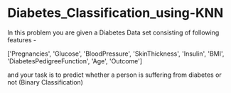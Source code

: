 # Diabetes_Classification_using-KNN
In this problem you are given a Diabetes Data set consisting of following features -

['Pregnancies', 'Glucose', 'BloodPressure', 'SkinThickness', 'Insulin', 'BMI', 'DiabetesPedigreeFunction', 'Age', 'Outcome']

and your task is to predict whether a person is suffering from diabetes or not (Binary Classification)
